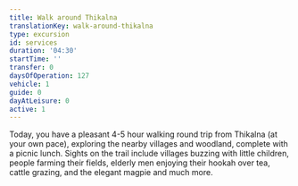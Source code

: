 ```yaml
---
title: Walk around Thikalna
translationKey: walk-around-thikalna
type: excursion
id: services
duration: '04:30'
startTime: ''
transfer: 0
daysOfOperation: 127
vehicle: 1
guide: 0
dayAtLeisure: 0
active: 1
---
```

Today, you have a pleasant 4-5 hour walking round trip from Thikalna (at your own pace), exploring the nearby villages and woodland, complete with a picnic lunch. Sights on the trail include villages buzzing with little children, people farming their fields, elderly men enjoying their hookah over tea, cattle grazing, and the elegant magpie and much more. 